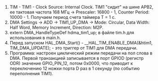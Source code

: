 1. TIM - TIM1 - Clock Source: Internal Clock. TIM1 "сидит" на шине APB2, ее тактовая частота 168 МГц -> Prescaler: 16800 - 1, Counter Period: 10000 - 1. Получаем период счета таймера T = 1 с.
2. DMA Settings -> ADD -> TIM1_UP_DMA -> Mode: Circular, Data Width: Half Word, Memory Increment, Direction: M2P.
3. extern DMA_HandleTypeDef hdma_tim1_up; в файле tim.h для использования в main.h.
4. Перед запуском HAL_DMA_Start() - __HAL_TIM_ENABLE_DMA(&htim1, TIM_DMA_UPDATE); - это триггер от TIM1 для DMA передачи.
5. Программа: настроен циклический режим передачи на пол слова в DMA. Первой транзакцией записывается в порт GPIOD (регистр ODR) значение GPIO_PIN_12, потом 0х0000, что приводит к переключению 12 ножки порта D раз в 1 секунду (по событию переполнения TIM1).